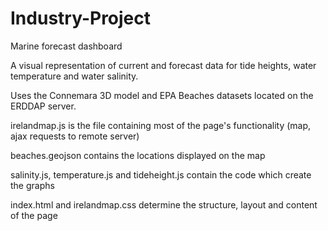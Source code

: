 # Industry-Project
Marine forecast dashboard

A visual representation of current and forecast data for tide heights, water temperature and water salinity.

Uses the Connemara 3D model and EPA Beaches datasets located on the ERDDAP server.

irelandmap.js is the file containing most of the page's functionality (map, ajax requests to remote server)

beaches.geojson contains the locations displayed on the map

salinity.js, temperature.js and tideheight.js contain the code which create the graphs

index.html and irelandmap.css determine the structure, layout and content of the page
